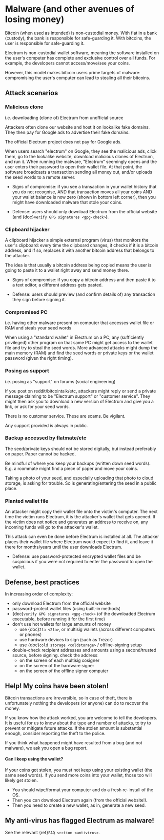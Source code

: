 # Malware (and other avenues of losing money)

Bitcoin (when used as intended) is non-custodial money.
With fiat in a bank (custody), the bank is responsible for safe-guarding it.
With bitcoins, the user is responsible for safe-guarding it.

Electrum is non-custodial wallet software, meaning the software installed on the user's
computer has complete and exclusive control over all funds.
For example, the developers cannot access/move/see your coins.

However, this model makes bitcoin users prime targets of malware:
compromising the user's computer can lead to stealing all their bitcoins.


## Attack scenarios

### Malicious clone

i.e. downloading (clone of) Electrum from unofficial source

Attackers often clone our website and host it on lookalike fake domains.
They then pay for Google ads to advertise their fake domains.

The official Electrum project does not pay for Google ads.

When users search "electrum" on Google, they see the malicious ads, click them,
go to the lookalike website, download malicious clones of Electrum, and run it.
When running the malware, "Electrum" seemingly opens and the user enters their password
to open their wallet file. At that point, the software broadcasts a transaction
sending all money out, and/or uploads the seed words to a remote server.

- Signs of compromise:
  if you see a transaction in your wallet history that you do not recognise,
  AND that transaction moves all your coins AND your wallet balance is now zero
  (shown in bottom left corner),
  then you might have downloaded malware that stole your coins.

- Defense: users should only download Electrum from the official website
  (and {doc}`verify GPG signatures <gpg-check>`).

### Clipboard hijacker

A clipboard hijacker a simple external program (virus) that monitors the user's clipboard:
every time the clipboard changes, it checks if it is a bitcoin address, and if so, replaces it
with another bitcoin address that belongs to the attacker.

The idea is that usually a bitcoin address being copied means the user is going to paste it to
a wallet right away and send money there.

- Signs of compromise:
  if you copy a bitcoin address and then paste it to a text editor, a different address gets pasted.

- Defense: users should preview (and confirm details of) any transaction they sign before signing it.

### Compromised PC

i.e. having other malware present on computer that accesses wallet file or RAM and steals your seed words

When using a "standard wallet" in Electrum on a PC, any (sufficiently privileged) other program
on that same PC might get access to the wallet file and try to steal the seed words. More advanced
attacks might dump the main memory (RAM) and find the seed words or private keys or the wallet password
(given the right timing).

### Posing as support

i.e. posing as "support" on forums (social engineering)

If you post on reddit/bitcointalk/etc, attackers might reply or send a private message
claiming to be "Electrum support" or "customer service". They might then ask you to download
a new version of Electrum and give you a link, or ask for your seed words.

There is no customer service. These are scams. Be vigilant.

Any support provided is always in public.

### Backup accessed by flatmate/etc

The seed/private keys should not be stored digitally, but instead preferably on paper.
Paper cannot be hacked.

Be mindful of where you keep your backups (written down seed words).
E.g. a roommate might find a piece of paper and move your coins.

Taking a photo of your seed, and especially uploading that photo to cloud storage,
is asking for trouble. So is generating/entering the seed in a public place.

### Planted wallet file

An attacker might copy their wallet file onto the victim's computer.
The next time the victim runs Electrum, it is the attacker's wallet that gets
opened. If the victim does not notice and generates an address to receive on,
any incoming funds will go to the attacker's wallet.

This attack can even be done before Electrum is installed at all. The attacker
places their wallet file where Electrum would expect to find it, and leave it
there for months/years until the user downloads Electrum.

- Defense: use password-protected encrypted wallet files and be suspicious
  if you were not required to enter the password to open the wallet.


## Defense, best practices

In increasing order of complexity:

- only download Electrum from the official website
- password-protect wallet files (using built-in methods)
- {doc}`verify GPG signatures <gpg-check>`
  (of the downloaded Electrum executable, before running it for the first time)
- don't use hot wallets for large amounts of money
  - use {doc}`2fa <2fa>`, or multisig wallets (across different computers or phones)
  - use hardware devices to sign (such as Trezor)
  - use {doc}`cold storage <coldstorage>` / offline-signing setup
- double-check recipient addresses and amounts using a second/trusted source,
  before signing. check the address:
  - on the screen of each multisig cosigner
  - on the screen of the hardware signer
  - on the screen of the offline signer computer


## Help! My coins have been stolen!

Bitcoin transactions are irreversible, so in case of theft,
there is unfortunately nothing the developers (or anyone) can do to recover the money.

If you know how the attack worked, you are welcome to tell the developers. It is useful for us to know
about the type and number of attacks, to try to prevent or mitigate future attacks.
If the stolen amount is substantial enough, consider reporting the theft to the police.

If you think what happened might have resulted from a bug (and not malware), we ask you open a bug report.

#### Can I keep using the wallet?

If your coins got stolen, you must not keep using your existing wallet (the same seed words).
If you send more coins into your wallet, those too will likely get stolen.

- You should wipe/format your computer and do a fresh re-install of the OS.
- Then you can download Electrum again (from the official website!).
- Then you need to create a new wallet, as in, generate a new seed.


## My anti-virus has flagged Electrum as malware!

See the relevant {ref}`FAQ section <antivirus>`.

